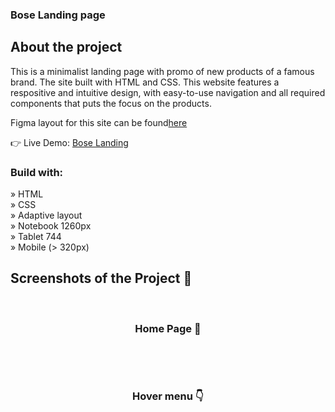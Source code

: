 ### Bose Landing page

<h2>About the project</h2>

<p>This is a minimalist landing page with promo of new products of a famous brand. The site built with HTML and CSS. This
website features a respositive and intuitive design, with easy-to-use navigation and all required components that puts the focus on the products.</p>

<p>Figma layout for this site can be found<a href='https://www.figma.com/file/OMjQNb3hg1LKMV4OwyQ3Ao/BOSE?node-id=0%3A1'>here</a></p>

👉 Live Demo: <a href='https://bose-landing.vercel.app/'>Bose Landing</a>

<h3>Build with:</h3>

» HTML <br>
» CSS <br>
» Adaptive layout <br>
» Notebook 1260px <br>
» Tablet 744 <br>
» Mobile (> 320px)

<h2>Screenshots of the Project 📸</h2>
<br>
<h3 align='center'>Home Page 🏡</h3>

<div align='center'>
<img src=''/>
</div>

<br><br>
<h3 align='center'>Hover menu 👇</h3>

<div align='center'>
<img src=''/>